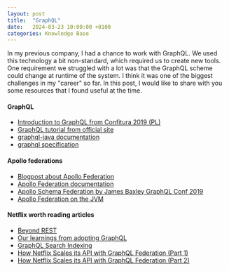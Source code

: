 ```yaml
---
layout: post
title:  "GraphQL"
date:   2024-03-23 10:00:00 +0100
categories: Knowledge Base
---
```


In my previous company, I had a chance to work with GraphQL.
We used this technology a bit non-standard, which required us to create new tools. 
One requirement we struggled with a lot was that the GraphQL scheme could change at runtime of the system. 
I think it was one of the biggest challenges in my "career" so far. In this post, I would like to share with you some resources that I found useful at the time.

#### GraphQL 

* [Introduction to GraphQL from Confitura 2019 (PL)](https://www.youtube.com/watch?v=lJiOay1fk_g)
* [GraphQL tutorial from official site](https://graphql.org/learn/)
* [graphql-java documentation](https://www.graphql-java.com/documentation/master/)
* [graphql specification](https://spec.graphql.org/)


#### Apollo federations

* [Blogpost about Apollo Federation](https://www.apollographql.com/blog/apollo-federation-f260cf525d21/)
* [Apollo Federation documentation](https://www.apollographql.com/docs/apollo-server/federation/introduction/)
* [Apollo Schema Federation by James Baxley GraphQL Conf 2019](https://www.youtube.com/watch?v=Uw-Z1aUQvgg)
* [Apollo Federation on the JVM](https://github.com/apollographql/federation-jvm)

#### Netflix worth reading articles

* [Beyond REST](https://netflixtechblog.com/beyond-rest-1b76f7c20ef6)
* [Our learnings from adopting GraphQL](https://netflixtechblog.com/our-learnings-from-adopting-graphql-f099de39ae5f)
* [GraphQL Search Indexing](https://netflixtechblog.com/graphql-search-indexing-334c92e0d8d5)
* [How Netflix Scales its API with GraphQL Federation (Part 1)](https://netflixtechblog.com/how-netflix-scales-its-api-with-graphql-federation-part-1-ae3557c187e2)
* [How Netflix Scales its API with GraphQL Federation (Part 2)](https://netflixtechblog.com/how-netflix-scales-its-api-with-graphql-federation-part-2-bbe71aaec44a)
